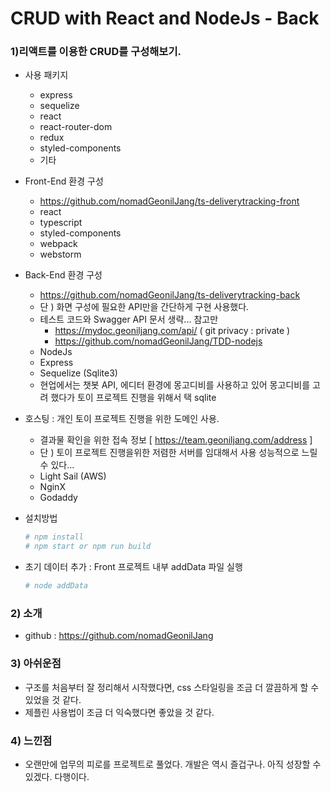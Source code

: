 # CRUD with React and NodeJs - Back

### 1)리액트를 이용한 CRUD를 구성해보기.

- 사용 패키지

  - express
  - sequelize
  - react
  - react-router-dom
  - redux
  - styled-components
  - 기타

- Front-End 환경 구성
  - https://github.com/nomadGeonilJang/ts-deliverytracking-front
  - react
  - typescript
  - styled-components
  - webpack
  - webstorm
- Back-End 환경 구성
  - https://github.com/nomadGeonilJang/ts-deliverytracking-back
  - 단 ) 화면 구성에 필요한 API만을 간단하게 구현 사용했다.
  - 테스트 코드와 Swagger API 문서 생략... 참고만
    - https://mydoc.geoniljang.com/api/ ( git privacy : private )
    - https://github.com/nomadGeonilJang/TDD-nodejs
  - NodeJs
  - Express
  - Sequelize (Sqlite3)
  - 현업에서는 챗봇 API, 에디터 환경에 몽고디비를 사용하고 있어 몽고디비를 고려 했다가 토이 프로젝트 진행을 위해서 택 sqlite
- 호스팅 : 개인 토이 프로젝트 진행을 위한 도메인 사용.
  - 결과물 확인을 위한 접속 정보 [ https://team.geoniljang.com/address ]
  - 단 ) 토이 프로젝트 진행을위한 저렴한 서버를 임대해서 사용 성능적으로 느릴 수 있다...
  - Light Sail (AWS)
  - NginX
  - Godaddy
- 설치방법
  ```bash
  # npm install
  # npm start or npm run build
  ```
 - 초기 데이터 추가 : Front 프로젝트 내부 addData 파일 실행
   ```bash
   # node addData
   ```

### 2) 소개

- github : https://github.com/nomadGeonilJang

### 3) 아쉬운점

- 구조를 처음부터 잘 정리해서 시작했다면, css 스타일링을 조금 더 깔끔하게 할 수 있었을 것 같다.
- 제플린 사용법이 조금 더 익숙했다면 좋았을 것 같다.

### 4) 느낀점

- 오랜만에 업무의 피로를 프로젝트로 풀었다. 개발은 역시 즐겁구나. 아직 성장할 수 있겠다. 다행이다.

